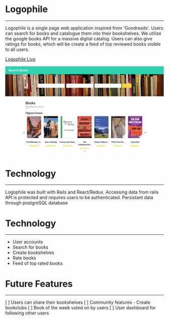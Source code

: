 # Logophile
---

Logophile is a single page web application inspired from 'Goodreads'. Users can search for books and catalogue them into their bookshelves. We utilize the google books API for a massive digital catalog. Users can also give ratings for books, which will be create a feed of top reviewed books visible to all users.

[Logophile Live](https://logo-phile.herokuapp.com/books)

![](app/images/screen_shot.png?raw=true)

# Technology
---
Logophile was built with Rails and React/Redux. Accessing data from rails API is protected and requires users to be
authenticated. Persistant data through postgreSQL database

# Technology
---
+ User accounts
+ Search for books
+ Create bookshelves
+ Rate books
+ Feed of top rated books

# Future Features
---
[ ] Users can share their bookshelves
[ ] Community features - Create bookclubs
[ ] Book of the week voted on by users
[ ] User dashboard for following other users
